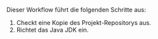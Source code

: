Dieser Workflow führt die folgenden Schritte aus:

1. Checkt eine Kopie des Projekt-Repositorys aus.
1. Richtet das Java JDK ein.